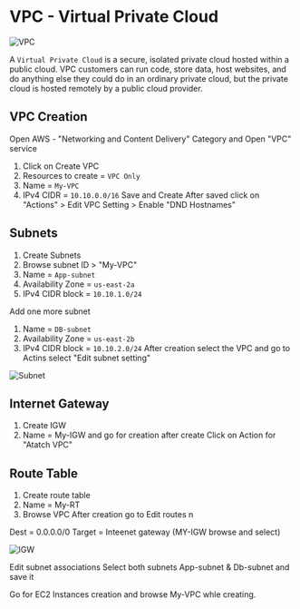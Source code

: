 # VPC - Virtual Private Cloud

![VPC](https://user-images.githubusercontent.com/111989928/210042161-9fe587d5-4a0a-46a6-9a9d-f813b9975a46.png)




A `Virtual Private Cloud` is a secure, isolated private cloud hosted within a public cloud. 
VPC customers can run code, store data, host websites, and do anything else they could do in an ordinary private cloud, 
but the private cloud is hosted remotely by a public cloud provider.


## VPC Creation

Open AWS - "Networking and Content Delivery" Category and Open "VPC" service

1. Click on Create VPC
2. Resources to create = `VPC Only`
3. Name = `My-VPC`
4. IPv4 CIDR = `10.10.0.0/16` Save and Create
After saved click on "Actions" > Edit VPC Setting > Enable "DND Hostnames"

## Subnets
1. Create Subnets
2. Browse subnet ID > "My-VPC"
3. Name = `App-subnet`
4. Availability Zone = `us-east-2a`
5. IPv4 CIDR block = `10.10.1.0/24`

Add one more subnet 

1. Name = `DB-subnet`
2. Availability Zone = `us-east-2b`
3. IPv4 CIDR block = `10.10.2.0/24`
After creation select the VPC and go to Actins select "Edit subnet setting" 

![Subnet](https://user-images.githubusercontent.com/111989928/210043617-bcd9a7dd-6cd2-4195-9f50-9fee33ceae75.png)




## Internet Gateway
1. Create IGW
2. Name = My-IGW and go for creation after create Click on Action for "Atatch VPC"


## Route Table
1. Create route table
2. Name = My-RT
3. Browse VPC
After creation go to Edit routes n 
 
Dest = 0.0.0.0/0
Target = Inteenet gateway (MY-IGW browse and select)

![IGW](https://user-images.githubusercontent.com/111989928/210044209-14bd9d9a-f51b-4f03-8095-30192ac0790c.png)


Edit subnet associations Select both subnets App-subnet & Db-subnet and save it

Go for EC2 Instances creation and browse My-VPC whle creating.


